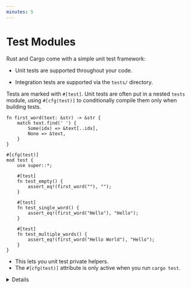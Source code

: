 ```yaml
---
minutes: 5
---
```


# Test Modules

Rust and Cargo come with a simple unit test framework:

* Unit tests are supported throughout your code.

* Integration tests are supported via the `tests/` directory.

Tests are marked with `#[test]`.  Unit tests are often put in a nested `tests`
module, using `#[cfg(test)]` to conditionally compile them only when building
tests.

```rust,editable,ignore
fn first_word(text: &str) -> &str {
    match text.find(' ') {
        Some(idx) => &text[..idx],
        None => &text,
    }
}

#[cfg(test)]
mod test {
    use super::*;

    #[test]
    fn test_empty() {
        assert_eq!(first_word(""), "");
    }

    #[test]
    fn test_single_word() {
        assert_eq!(first_word("Hello"), "Hello");
    }

    #[test]
    fn test_multiple_words() {
        assert_eq!(first_word("Hello World"), "Hello");
    }
}
```

* This lets you unit test private helpers.
* The `#[cfg(test)]` attribute is only active when you run `cargo test`.

<details>

Run the tests in the playground in order to show their results.

</details>
